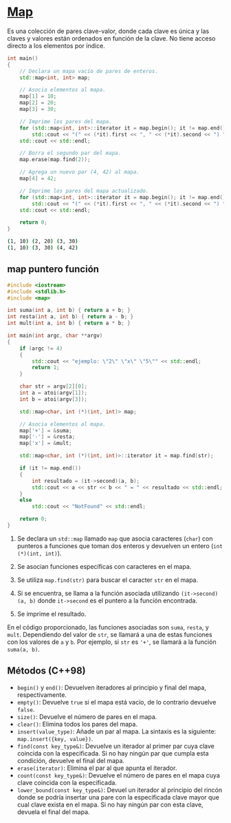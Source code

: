 # [Map](https://en.cppreference.com/w/cpp/container/map)

Es una colección de pares clave-valor, donde cada clave es única y las claves y valores están ordenados en función de la clave. No tiene acceso directo a los elementos por índice.

```cpp
int main()
{
	// Declara un mapa vacío de pares de enteros.
	std::map<int, int> map;

	// Asocia elementos al mapa.
	map[1] = 10;
	map[2] = 20;
	map[3] = 30;

	// Imprime los pares del mapa.
	for (std::map<int, int>::iterator it = map.begin(); it != map.end(); ++it)
		std::cout << "(" << (*it).first << ", " << (*it).second << ") ";
	std::cout << std::endl;

	// Borra el segundo par del mapa.
	map.erase(map.find(2));

	// Agrega un nuevo par (4, 42) al mapa.
	map[4] = 42;

	// Imprime los pares del mapa actualizado.
	for (std::map<int, int>::iterator it = map.begin(); it != map.end(); ++it)
		std::cout << "(" << (*it).first << ", " << (*it).second << ") ";
	std::cout << std::endl;

	return 0;
}
```

<Badge type="info" text="output" />

```bash
(1, 10) (2, 20) (3, 30)
(1, 10) (3, 30) (4, 42)
```

## map puntero función

```cpp
#include <iostream>
#include <stdlib.h>
#include <map>

int suma(int a, int b) { return a + b; }
int resta(int a, int b) { return a - b; }
int mult(int a, int b) { return a * b; }

int main(int argc, char **argv)
{
	if (argc != 4)
	{
		std::cout << "ejemplo: \"2\" \"x\" \"5\"" << std::endl;
		return 1;
	}

	char str = argv[2][0];
	int a = atoi(argv[1]);
	int b = atoi(argv[3]);

	std::map<char, int (*)(int, int)> map;

	// Asocia elementos al mapa.
	map['+'] = &suma;
	map['-'] = &resta;
	map['x'] = &mult;

	std::map<char, int (*)(int, int)>::iterator it = map.find(str);

	if (it != map.end())
	{
		int resultado = (it->second)(a, b);
		std::cout << a << str << b << " = " << resultado << std::endl;
	}
	else
		std::cout << "NotFound" << std::endl;

	return 0;
}
```

1. Se declara un `std::map` llamado `map` que asocia caracteres (`char`) con punteros a funciones que toman dos enteros y devuelven un entero (`int (*)(int, int)`).

2. Se asocian funciones específicas con caracteres en el mapa.

3. Se utiliza `map.find(str)` para buscar el caracter `str` en el mapa.

4. Si se encuentra, se llama a la función asociada utilizando `(it->second)(a, b)` donde `it->second` es el puntero a la función encontrada.

5. Se imprime el resultado.

En el código proporcionado, las funciones asociadas son `suma`, `resta`, y `mult`. Dependiendo del valor de `str`, se llamará a una de estas funciones con los valores de `a` y `b`. Por ejemplo, si `str` es `'+'`, se llamará a la función `suma(a, b)`.

## Métodos (C++98)

- `begin()` y `end()`: Devuelven iteradores al principio y final del mapa, respectivamente.
- `empty()`: Devuelve `true` si el mapa está vacío, de lo contrario devuelve `false`.
- `size()`: Devuelve el número de pares en el mapa.
- `clear()`: Elimina todos los pares del mapa.
- `insert(value_type)`: Añade un par al mapa. La sintaxis es la siguiente: `map.insert({key, value})`.
- `find(const key_type&)`: Devuelve un iterador al primer par cuya clave coincida con la especificada. Si no hay ningún par que cumpla esta condición, devuelve el final del mapa.
- `erase(iterator)`: Elimina el par al que apunta el iterador.
- `count(const key_type&)`: Devuelve el número de pares en el mapa cuya clave coincida con la especificada.
- `lower_bound(const key_type&)`: Devuel un iterador al principio del rincón donde se podría insertar una pare con la especificada clave mayor que cual clave exista en el mapa. Si no hay ningún par con esta clave, devuela el final del mapa.